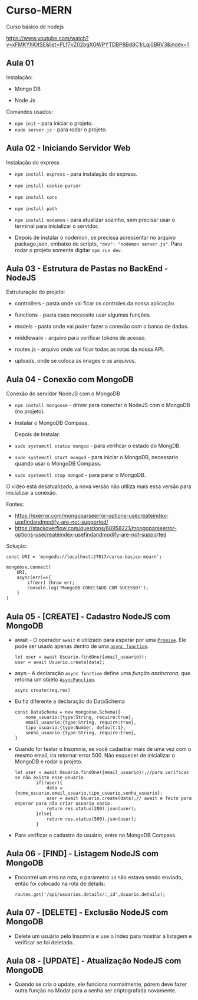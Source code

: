 # Curso-MERN
Curso básico de nodejs<br>

https://www.youtube.com/watch?v=xFMKYhlOtSE&list=PLf7vZ02bgXGWPYTDBP8Bd8C1rLqj0BRV3&index=1

## Aula 01

Instalação:

- Mongo DB<br>

- Node Js<br>

Comandos usados:

- `npm init` - para iniciar o projeto.<br>
- `node server.js` - para rodar o projeto.

## Aula 02 - Iniciando Servidor Web

Instalação do express

- `npm install express` - para instalação do express.
- `npm install cookie-parser`
- `npm install cors`
- `npm install path`

- `npm install nodemon` - para atualizar sozinho, sem precisar usar o terminal para inicializar o servidor.
- Depois de instalar o nodemon, se precissa acressentar no arquivo package.json, embaixo de scripts, `"dev": "nodemon server.js"`. Para rodar o projeto somente digitar `npm run dev`.

## Aula 03 - Estrutura de Pastas no BackEnd - NodeJS

Estruturação do projeto:

- controllers - pasta onde vai ficar os controles da nossa aplicação.

- functions - pasta caso necessite usar algumas funções.

- models - pasta onde vai poder fazer a conexão com o banco de dados.
- middleware - arquivo para verificar tokens de acesso.
- routes.js - arquivo onde vai ficar todas as rotas da nossa API.
- uploads, onde se coloca as images e os arquivos.

## Aula 04 - Conexão com MongoDB

Conexão do servidor NodeJS com o MongoDB

- `npm install mongoose` - driver para conectar o NodeJS com o MongoDB (no projeto).

- Instalar o MongoDB Compass.

  Depois de Instalar:

- `sudo systemctl status mongod` - para verificar o estado do MongDB.

- `sudo systemctl start mongod` - para iniciar o MongoDB, necessario quando usar o MongoDB Compass.

- `sudo systemctl stop mongod` - para parar o MongoDB.

O video está desatualizado, a nova versão não utiliza mais essa versão para inicializar a conexão.

Fontes:

- https://exerror.com/mongoparseerror-options-usecreateindex-usefindandmodify-are-not-supported/
- https://stackoverflow.com/questions/68958221/mongoparseerror-options-usecreateindex-usefindandmodify-are-not-supported

Solução:

```
const URI = 'mongodb://localhost:27017/curso-basico-mearn';

mongoose.connect(
    URI,
    async(err)=>{
        if(err) throw err;
        console.log('MongoDB CONECTADO COM SUCESSO!');
    }
)
```

## Aula 05 - [CREATE] - Cadastro NodeJS com MongoDB

- await - O operador `await` é utilizado para esperar por uma [`Promise`](https://developer.mozilla.org/pt-BR/docs/Web/JavaScript/Reference/Global_Objects/Promise). Ele pode ser usado apenas dentro de uma [`async function`](https://developer.mozilla.org/pt-BR/docs/Web/JavaScript/Reference/Statements/async_function).

  ```
  let user = await Usuario.findOne({email_usuario});
  user = await Usuario.create(data);
  ```

- asyn - A declaração `async function` define uma *função assíncrona*, que retorna um objeto [`AsyncFunction`](https://developer.mozilla.org/pt-BR/docs/Web/JavaScript/Reference/Global_Objects/AsyncFunction).

  ```
  async create(req,res)
  ```

- Eu fiz diferente a declaração do DataSchema

  ```
  const DataSchema = new mongoose.Schema({
      nome_usuario:{type:String, require:true},
      email_usuario:{type:String, require:true},
      tipo_usuario:{type:Number, default:1},
      senha_usuario:{type:String, require:true},
  }
  ```

- Quando for testar o Insomnia, se você cadastrar mais de uma vez com o mesmo email, ira retornar error 500. Não esquecer de inicializar o MongoDB e rodar o projeto.

  ```
  let user = await Usuario.findOne({email_usuario});//para verificas se não existe esse usuario
          if(!user){
              data = {nome_usuario,email_usuario,tipo_usuario,senha_usuario};
              user = await Usuario.create(data);// await e feito para esperar para não criar usuario vazio.
              return res.status(200).json(user);
          }else{
              return res.status(500).json(user);
          }
  ```

  

- Para verificar o cadastro do usuário, entre no MongoDB Compass.

## Aula 06 - [FIND] - Listagem  NodeJS com MongoDB

- Encontrei um erro na rota, o parametro `id` não estava sendo enviado, então foi colocado na rota de details:

  ```
  routes.get('/api/usuarios.details/:_id',Usuario.details);
  ```

  

## Aula 07 - [DELETE] - Exclusão NodeJS com MongoDB

- Delete um usuário pelo Insomnia e use o Index para mostrar a listagem e verificar se foi deletado.

## Aula 08 - [UPDATE] - Atualização NodeJS com MongoDB

- Quando se cria o update, ele funciona normalmente, pórem deve fazer outra função no Modal para a senha ser criptografada novamente.
